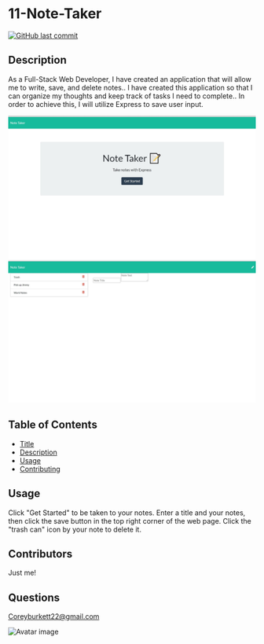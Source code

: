 # 11-Note-Taker

[![GitHub last commit](https://img.shields.io/github/last-commit/cburkett22/10-Team-Profile-Generator)]()

## Description
As a Full-Stack Web Developer, I have created an application that will allow me to write, save, and delete notes.. I have created this application so that I can organize my thoughts and keep track of tasks I need to complete.. In order to achieve this, I will utilize Express to save user input.

![Application screenshot 1](./Develop/public/assets/images/screenshot1.jpg)
![Application screenshot 2](./Develop/public/assets/images/screenshot2.jpg)

## Table of Contents

* [Title](#Title)
* [Description](#Description)
* [Usage](#Usage)
* [Contributing](#Contributing)

## Usage
Click "Get Started" to be taken to your notes. Enter a title and your notes, then click the save button in the top right corner of the web page. Click the "trash can" icon by your note to delete it.

## Contributors
Just me!

## Questions
Coreyburkett22@gmail.com

![Avatar image](https://avatars3.githubusercontent.com/u/63064602?v=4/to/img.png)
